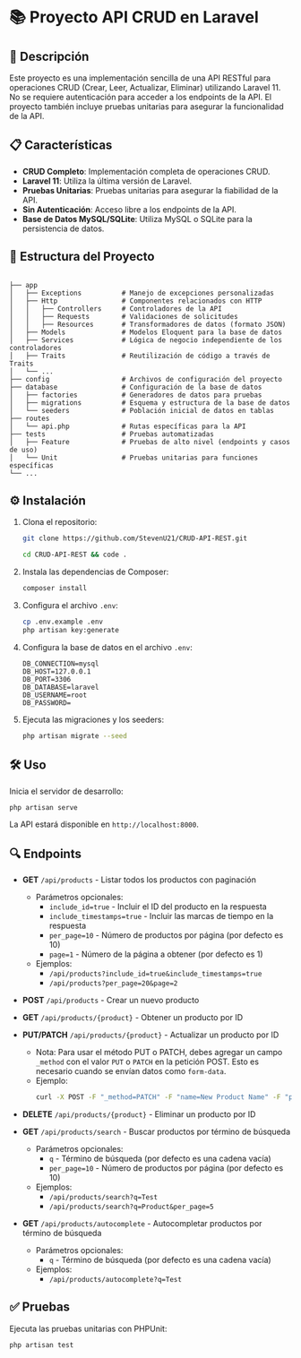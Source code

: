 # 📚 Proyecto API CRUD en Laravel

## 🚀 Descripción

Este proyecto es una implementación sencilla de una API RESTful para operaciones CRUD (Crear, Leer, Actualizar, Eliminar) utilizando Laravel 11. No se requiere autenticación para acceder a los endpoints de la API. El proyecto también incluye pruebas unitarias para asegurar la funcionalidad de la API.

## 📋 Características

- **CRUD Completo**: Implementación completa de operaciones CRUD.
- **Laravel 11**: Utiliza la última versión de Laravel.
- **Pruebas Unitarias**: Pruebas unitarias para asegurar la fiabilidad de la API.
- **Sin Autenticación**: Acceso libre a los endpoints de la API.
- **Base de Datos MySQL/SQLite**: Utiliza MySQL o SQLite para la persistencia de datos.

## 📂 Estructura del Proyecto

```plaintext

├── app
│   ├── Exceptions          # Manejo de excepciones personalizadas
│   ├── Http                # Componentes relacionados con HTTP
│   │   ├── Controllers     # Controladores de la API
│   │   ├── Requests        # Validaciones de solicitudes
│   │   ├── Resources       # Transformadores de datos (formato JSON)
│   ├── Models              # Modelos Eloquent para la base de datos
│   ├── Services            # Lógica de negocio independiente de los controladores
│   ├── Traits              # Reutilización de código a través de Traits
│   └── ...
├── config                  # Archivos de configuración del proyecto
├── database                # Configuración de la base de datos
│   ├── factories           # Generadores de datos para pruebas
│   ├── migrations          # Esquema y estructura de la base de datos
│   └── seeders             # Población inicial de datos en tablas
├── routes
│   └── api.php             # Rutas específicas para la API
├── tests                   # Pruebas automatizadas
│   ├── Feature             # Pruebas de alto nivel (endpoints y casos de uso)
│   └── Unit                # Pruebas unitarias para funciones específicas
└── ...
```

## ⚙️ Instalación

1. Clona el repositorio:

    ```bash
    git clone https://github.com/StevenU21/CRUD-API-REST.git
    ```

    ```bash
    cd CRUD-API-REST && code .
    ```

2. Instala las dependencias de Composer:

    ```bash
    composer install
    ```

3. Configura el archivo `.env`:

    ```bash
    cp .env.example .env
    php artisan key:generate
    ```

4. Configura la base de datos en el archivo `.env`:

    ```dotenv
    DB_CONNECTION=mysql
    DB_HOST=127.0.0.1
    DB_PORT=3306
    DB_DATABASE=laravel
    DB_USERNAME=root
    DB_PASSWORD=
    ```

5. Ejecuta las migraciones y los seeders:

    ```bash
    php artisan migrate --seed
    ```

## 🛠️ Uso

Inicia el servidor de desarrollo:

```bash
php artisan serve
```

La API estará disponible en `http://localhost:8000`.

## 🔍 Endpoints

- **GET** `/api/products` - Listar todos los productos con paginación
  - Parámetros opcionales:
    - `include_id=true` - Incluir el ID del producto en la respuesta
    - `include_timestamps=true` - Incluir las marcas de tiempo en la respuesta
    - `per_page=10` - Número de productos por página (por defecto es 10)
    - `page=1` - Número de la página a obtener (por defecto es 1)
  - Ejemplos:
    - `/api/products?include_id=true&include_timestamps=true`
    - `/api/products?per_page=20&page=2`

- **POST** `/api/products` - Crear un nuevo producto

- **GET** `/api/products/{product}` - Obtener un producto por ID

- **PUT/PATCH** `/api/products/{product}` - Actualizar un producto por ID
  - Nota: Para usar el método PUT o PATCH, debes agregar un campo `_method` con el valor `PUT` o `PATCH` en la petición POST. Esto es necesario cuando se envían datos como `form-data`.
  - Ejemplo:
    ```bash
    curl -X POST -F "_method=PATCH" -F "name=New Product Name" -F "price=99.99" http://your-api-url/api/products/{product}
    ```

- **DELETE** `/api/products/{product}` - Eliminar un producto por ID

- **GET** `/api/products/search` - Buscar productos por término de búsqueda
  - Parámetros opcionales:
    - `q` - Término de búsqueda (por defecto es una cadena vacía)
    - `per_page=10` - Número de productos por página (por defecto es 10)
  - Ejemplos:
    - `/api/products/search?q=Test`
    - `/api/products/search?q=Product&per_page=5`

- **GET** `/api/products/autocomplete` - Autocompletar productos por término de búsqueda
  - Parámetros opcionales:
    - `q` - Término de búsqueda (por defecto es una cadena vacía)
  - Ejemplos:
    - `/api/products/autocomplete?q=Test`
## ✅ Pruebas

Ejecuta las pruebas unitarias con PHPUnit:

```bash
php artisan test
```
